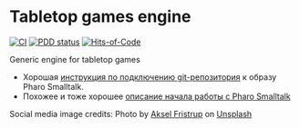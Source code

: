 # Tabletop games engine 

[![CI](https://github.com/nergal-perm/tg-core/actions/workflows/ci-test.yml/badge.svg?branch=master&event=push)](https://github.com/nergal-perm/tg-core/actions/workflows/ci-test.yml)
[![PDD status](https://www.0pdd.com/svg?name=nergal-perm/tg-core)](https://www.0pdd.com/p?name=nergal-perm/tg-core)
[![Hits-of-Code](https://hitsofcode.com/github/nergal-perm/tg-core?branch=master)](https://hitsofcode.com/github/nergal-perm/tg-core?branch=master/view?branch=master)

Generic engine for tabletop games

- Хорошая [инструкция по подключению git-репозитория](https://becca9941.github.io/dev%20environment/installation/2019/08/01/committing-automating-tests-and-shipping-pharo-smalltalk-code.html) к образу Pharo Smalltalk. 
- Похожее и тоже хорошее [описание начала работы с Pharo Smalltalk](https://github.com/pharo-open-documentation/pharo-wiki/blob/master/General/SettingUpANewProject.md)


Social media image credits: 
Photo by <a href="https://unsplash.com/@motivesandplaces?utm_source=unsplash&utm_medium=referral&utm_content=creditCopyText">Aksel Fristrup</a> on <a href="/s/photos/board-game?utm_source=unsplash&utm_medium=referral&utm_content=creditCopyText">Unsplash</a>
  
